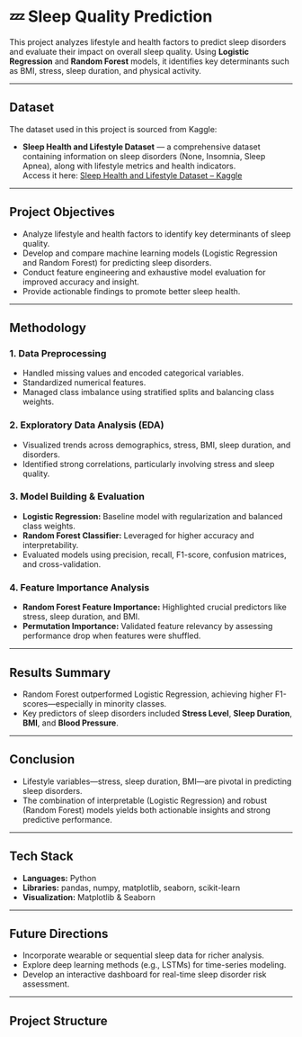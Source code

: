 # 💤 Sleep Quality Prediction

This project analyzes lifestyle and health factors to predict sleep disorders and evaluate their impact on overall sleep quality. Using **Logistic Regression** and **Random Forest** models, it identifies key determinants such as BMI, stress, sleep duration, and physical activity.

---

##  Dataset

The dataset used in this project is sourced from Kaggle:  
- **Sleep Health and Lifestyle Dataset** — a comprehensive dataset containing information on sleep disorders (None, Insomnia, Sleep Apnea), along with lifestyle metrics and health indicators.  
  Access it here: [Sleep Health and Lifestyle Dataset – Kaggle](https://www.kaggle.com/datasets/uom190346a/sleep-health-and-lifestyle-dataset)

---

##  Project Objectives

- Analyze lifestyle and health factors to identify key determinants of sleep quality.
- Develop and compare machine learning models (Logistic Regression and Random Forest) for predicting sleep disorders.
- Conduct feature engineering and exhaustive model evaluation for improved accuracy and insight.
- Provide actionable findings to promote better sleep health.

---

##  Methodology

### 1. Data Preprocessing  
- Handled missing values and encoded categorical variables.  
- Standardized numerical features.  
- Managed class imbalance using stratified splits and balancing class weights.

### 2. Exploratory Data Analysis (EDA)  
- Visualized trends across demographics, stress, BMI, sleep duration, and disorders.  
- Identified strong correlations, particularly involving stress and sleep quality.

### 3. Model Building & Evaluation  
- **Logistic Regression:** Baseline model with regularization and balanced class weights.  
- **Random Forest Classifier:** Leveraged for higher accuracy and interpretability.  
- Evaluated models using precision, recall, F1-score, confusion matrices, and cross-validation.

### 4. Feature Importance Analysis  
- **Random Forest Feature Importance:** Highlighted crucial predictors like stress, sleep duration, and BMI.  
- **Permutation Importance:** Validated feature relevancy by assessing performance drop when features were shuffled.

---

##  Results Summary

- Random Forest outperformed Logistic Regression, achieving higher F1-scores—especially in minority classes.  
- Key predictors of sleep disorders included **Stress Level**, **Sleep Duration**, **BMI**, and **Blood Pressure**.

---

##  Conclusion

- Lifestyle variables—stress, sleep duration, BMI—are pivotal in predicting sleep disorders.  
- The combination of interpretable (Logistic Regression) and robust (Random Forest) models yields both actionable insights and strong predictive performance.

---

##  Tech Stack

- **Languages:** Python  
- **Libraries:** pandas, numpy, matplotlib, seaborn, scikit-learn  
- **Visualization:** Matplotlib & Seaborn

---

##  Future Directions

- Incorporate wearable or sequential sleep data for richer analysis.  
- Explore deep learning methods (e.g., LSTMs) for time-series modeling.  
- Develop an interactive dashboard for real-time sleep disorder risk assessment.

---

##  Project Structure

